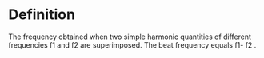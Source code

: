 # Definition

The frequency obtained when two simple harmonic quantities of different
frequencies f1 and f2 are superimposed. The beat frequency equals f1- f2
.
